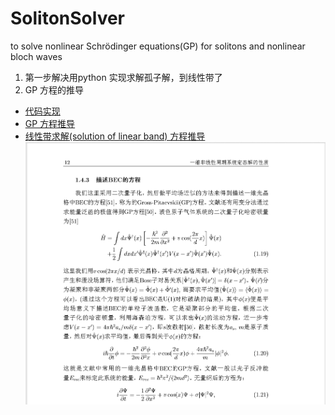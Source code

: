 # SolitonSolver
to solve nonlinear Schrödinger equations(GP) for solitons and nonlinear bloch waves
1. 第一步解决用python 实现求解孤子解，到线性带了
2. GP 方程的推导
 - [代码实现](https://nbviewer.jupyter.org/github/xuleichao/SolitonSolver/blob/master/fsolver.ipynb)
 - [GP 方程推导](https://nbviewer.jupyter.org/github/xuleichao/SolitonSolver/blob/master/GP%E6%96%B9%E7%A8%8B%E6%8E%A8%E5%AF%BC%EF%BC%8D%E5%8F%98%E5%88%86%E6%B3%95.ipynb)
 - [线性带求解(solution of linear band) 方程推导](https://nbviewer.jupyter.org/github/xuleichao/SolitonSolver/blob/master/formulas/formula_linear_band.ipynb)
![文献注释](https://github.com/xuleichao/SolitonSolver/blob/master/files/conference_conmment.png)

